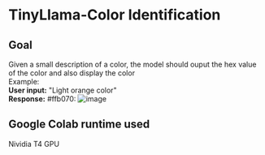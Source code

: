 # TinyLlama-Color Identification

## Goal
Given a small description of a color, the model should ouput the hex value of the color and also display the color\
Example:\
**User input:** "Light orange color"\
**Response:** #ffb070: ![image](https://github.com/user-attachments/assets/7aedd0d6-9193-4c6b-ab6d-18de19a6b370)

## Google Colab runtime used
Nividia T4 GPU
